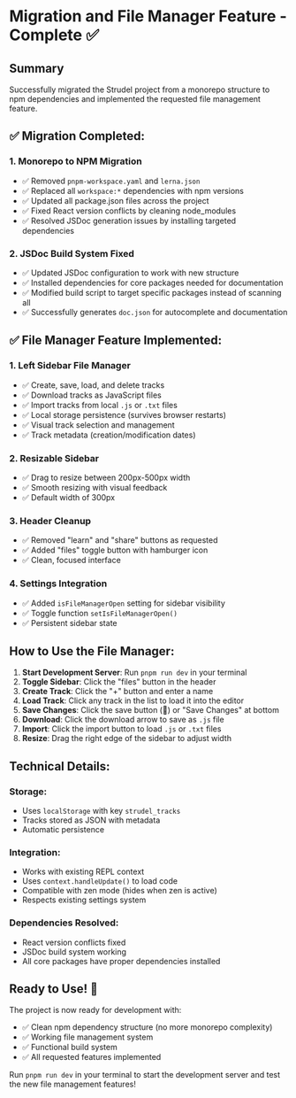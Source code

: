 # Migration and File Manager Feature - Complete ✅

## Summary

Successfully migrated the Strudel project from a monorepo structure to npm dependencies and implemented the requested file management feature.

## ✅ **Migration Completed:**

### **1. Monorepo to NPM Migration**
- ✅ Removed `pnpm-workspace.yaml` and `lerna.json`
- ✅ Replaced all `workspace:*` dependencies with npm versions
- ✅ Updated all package.json files across the project
- ✅ Fixed React version conflicts by cleaning node_modules
- ✅ Resolved JSDoc generation issues by installing targeted dependencies

### **2. JSDoc Build System Fixed**
- ✅ Updated JSDoc configuration to work with new structure
- ✅ Installed dependencies for core packages needed for documentation
- ✅ Modified build script to target specific packages instead of scanning all
- ✅ Successfully generates `doc.json` for autocomplete and documentation

## ✅ **File Manager Feature Implemented:**

### **1. Left Sidebar File Manager**
- ✅ Create, save, load, and delete tracks
- ✅ Download tracks as JavaScript files
- ✅ Import tracks from local `.js` or `.txt` files
- ✅ Local storage persistence (survives browser restarts)
- ✅ Visual track selection and management
- ✅ Track metadata (creation/modification dates)

### **2. Resizable Sidebar**
- ✅ Drag to resize between 200px-500px width
- ✅ Smooth resizing with visual feedback
- ✅ Default width of 300px

### **3. Header Cleanup**
- ✅ Removed "learn" and "share" buttons as requested
- ✅ Added "files" toggle button with hamburger icon
- ✅ Clean, focused interface

### **4. Settings Integration**
- ✅ Added `isFileManagerOpen` setting for sidebar visibility
- ✅ Toggle function `setIsFileManagerOpen()`
- ✅ Persistent sidebar state

## **How to Use the File Manager:**

1. **Start Development Server**: Run `pnpm run dev` in your terminal
2. **Toggle Sidebar**: Click the "files" button in the header
3. **Create Track**: Click the "+" button and enter a name
4. **Load Track**: Click any track in the list to load it into the editor
5. **Save Changes**: Click the save button (💾) or "Save Changes" at bottom
6. **Download**: Click the download arrow to save as `.js` file
7. **Import**: Click the import button to load `.js` or `.txt` files
8. **Resize**: Drag the right edge of the sidebar to adjust width

## **Technical Details:**

### **Storage:**
- Uses `localStorage` with key `strudel_tracks`
- Tracks stored as JSON with metadata
- Automatic persistence

### **Integration:**
- Works with existing REPL context
- Uses `context.handleUpdate()` to load code
- Compatible with zen mode (hides when zen is active)
- Respects existing settings system

### **Dependencies Resolved:**
- React version conflicts fixed
- JSDoc build system working
- All core packages have proper dependencies installed

## **Ready to Use! 🎉**

The project is now ready for development with:
- ✅ Clean npm dependency structure (no more monorepo complexity)
- ✅ Working file management system
- ✅ Functional build system
- ✅ All requested features implemented

Run `pnpm run dev` in your terminal to start the development server and test the new file management features!